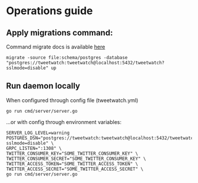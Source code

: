 # Operations guide

## Apply migrations command:

Command migrate docs is available [here](https://github.com/golang-migrate/migrate/tree/master/cmd/migrate)

```shell
migrate -source file:schema/postgres -database "postgres://tweetwatch:tweetwatch@localhost:5432/tweetwatch?sslmode=disable" up
```

## Run daemon locally
When configured through config file (tweetwatch.yml)
```shell
go run cmd/server/server.go
```

...or with config through environment variables:

```shell
SERVER_LOG_LEVEL=warning
POSTGRES_DSN="postgres://tweetwatch:tweetwatch@localhost:5432/tweetwatch?sslmode=disable" \
GRPC_LISTEN=":1308" \
TWITTER_CONSUMER_KEY="SOME_TWITTER_CONSUMER_KEY" \
TWITTER_CONSUMER_SECRET="SOME_TWITTER_CONSUMER_KEY" \
TWITTER_ACCESS_TOKEN="SOME_TWITTER_ACCESS_TOKEN" \
TWITTER_ACCESS_SECRET="SOME_TWITTER_ACCESS_SECRET" \
go run cmd/server/server.go
```